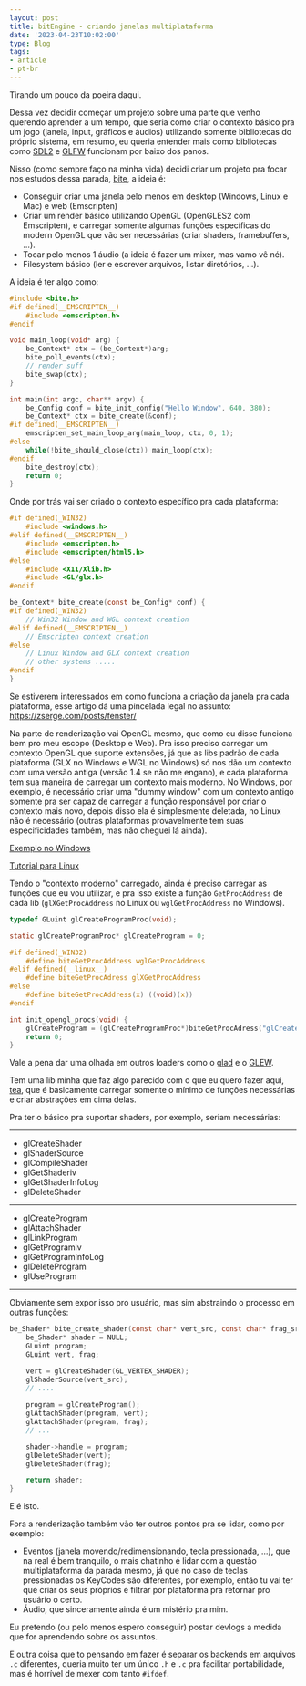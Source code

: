 ```yaml
---
layout: post
title: bitEngine - criando janelas multiplataforma
date: '2023-04-23T10:02:00'
type: Blog
tags:
- article
- pt-br
---
```


Tirando um pouco da poeira daqui.

Dessa vez decidir começar um projeto sobre uma parte que venho querendo aprender a um tempo, que seria como criar o contexto básico pra um jogo (janela, input, gráficos e áudios) utilizando somente bibliotecas do próprio sistema, em resumo, eu queria entender mais como bibliotecas como [SDL2](https://libsdl.org) e [GLFW](https://libglfw.org) funcionam por baixo dos panos.

Nisso (como sempre faço na minha vida) decidi criar um projeto pra focar nos estudos dessa parada, [bite](https://github.com/canoi12/bite), a ideia é:

- Conseguir criar uma janela pelo menos em desktop (Windows, Linux e Mac) e web (Emscripten)
- Criar um render básico utilizando OpenGL (OpenGLES2 com Emscripten), e carregar somente algumas funções específicas do modern OpenGL que vão ser necessárias (criar shaders, framebuffers, ...).
- Tocar pelo menos 1 áudio (a ideia é fazer um mixer, mas vamo vê né).
- Filesystem básico (ler e escrever arquivos, listar diretórios, ...).

A ideia é ter algo como:
```c
#include <bite.h>
#if defined(__EMSCRIPTEN__)
	#include <emscripten.h>
#endif

void main_loop(void* arg) {
	be_Context* ctx = (be_Context*)arg;
	bite_poll_events(ctx);
	// render suff
	bite_swap(ctx);
}

int main(int argc, char** argv) {
	be_Config conf = bite_init_config("Hello Window", 640, 380);
	be_Context* ctx = bite_create(&conf);
#if defined(__EMSCRIPTEN__)
	emscripten_set_main_loop_arg(main_loop, ctx, 0, 1);
#else
	while(!bite_should_close(ctx)) main_loop(ctx);
#endif
	bite_destroy(ctx);
	return 0;
}
```

Onde por trás vai ser criado o contexto específico pra cada plataforma:
```c
#if defined(_WIN32)
	#include <windows.h>
#elif defined(__EMSCRIPTEN__)
	#include <emscripten.h>
	#include <emscripten/html5.h>
#else
	#include <X11/Xlib.h>
	#include <GL/glx.h>
#endif

be_Context* bite_create(const be_Config* conf) {
#if defined(_WIN32)
	// Win32 Window and WGL context creation
#elif defined(__EMSCRIPTEN__)
	// Emscripten context creation
#else
	// Linux Window and GLX context creation
	// other systems .....
#endif
}
```

Se estiverem interessados em como funciona a criação da janela pra cada plataforma, esse artigo dá uma pincelada legal no assunto: https://zserge.com/posts/fenster/

Na parte de renderização vai OpenGL mesmo, que como eu disse funciona bem pro meu escopo (Desktop e Web). Pra isso preciso carregar um contexto OpenGL que suporte extensões, já que as libs padrão de cada plataforma (GLX no Windows e WGL no Windows) só nos dão um contexto com uma versão antiga (versão 1.4 se não me engano), e cada plataforma tem sua maneira de carregar um contexto mais moderno. No Windows, por exemplo, é necessário criar uma "dummy window" com um contexto antigo somente pra ser capaz de carregar a função responsável por criar o contexto mais novo, depois disso ela é simplesmente deletada, no Linux não é necessário (outras plataformas provavelmente tem suas especificidades também, mas não cheguei lá ainda).

[Exemplo no Windows](https://gist.github.com/nickrolfe/1127313ed1dbf80254b614a721b3ee9c)

[Tutorial para Linux](https://apoorvaj.io/creating-a-modern-opengl-context/)

Tendo o "contexto moderno" carregado, ainda é preciso carregar as funções que eu vou utilizar, e pra isso existe a função `GetProcAddress` de cada lib (`glXGetProcAddress` no Linux ou `wglGetProcAddress` no Windows).
```c
typedef GLuint glCreateProgramProc(void);

static glCreateProgramProc* glCreateProgram = 0;

#if defined(_WIN32)
	#define biteGetProcAddress wglGetProcAddress
#elif defined(__linux__)
	#define biteGetProcAdress glXGetProcAddress
#else
	#define biteGetProcAddress(x) ((void)(x))
#endif

int init_opengl_procs(void) {
	glCreateProgram = (glCreateProgramProc*)biteGetProcAdress("glCreateProgram");
	return 0;
}
```

Vale a pena dar uma olhada em outros loaders como o [glad](https://glad.dav1d.de/) e o [GLEW](https://glew.sourceforge.net/).

Tem uma lib minha que faz algo parecido com o que eu quero fazer aqui, [tea](https://github.com/cafe-engine/tea), que é basicamente carregar somente o mínimo de funções necessárias e criar abstrações em cima delas.

Pra ter o básico pra suportar shaders, por exemplo, seriam necessárias:

---
- glCreateShader
- glShaderSource
- glCompileShader
- glGetShaderiv
- glGetShaderInfoLog
- glDeleteShader

---
- glCreateProgram
- glAttachShader
- glLinkProgram
- glGetProgramiv
- glGetProgramInfoLog
- glDeleteProgram
- glUseProgram

---

Obviamente sem expor isso pro usuário, mas sim abstraindo o processo em outras funções:
```c
be_Shader* bite_create_shader(const char* vert_src, const char* frag_src) {
	be_Shader* shader = NULL;
	GLuint program;
	GLuint vert, frag;

	vert = glCreateShader(GL_VERTEX_SHADER);
	glShaderSource(vert_src);
	// ....
	
	program = glCreateProgram();
	glAttachShader(program, vert);
	glAttachShader(program, frag);
	// ...

	shader->handle = program;
	glDeleteShader(vert);
	glDeleteShader(frag);

	return shader;
}
```

E é isto.

Fora a renderização também vão ter outros pontos pra se lidar, como por exemplo:

- Eventos (janela movendo/redimensionando, tecla pressionada, ...), que na real é bem tranquilo, o mais chatinho é lidar com a questão multiplataforma da parada mesmo, já que no caso de teclas pressionadas os KeyCodes são diferentes, por exemplo, então tu vai ter que criar os seus próprios e filtrar por plataforma pra retornar pro usuário o certo.
- Áudio, que sinceramente ainda é um mistério pra mim.

Eu pretendo (ou pelo menos espero conseguir) postar devlogs a medida que for aprendendo sobre os assuntos.

E outra coisa que to pensando em fazer é separar os backends em arquivos `.c` diferentes, queria muito ter um único `.h` e `.c` pra facilitar portabilidade, mas é horrível de mexer com tanto `#ifdef`.